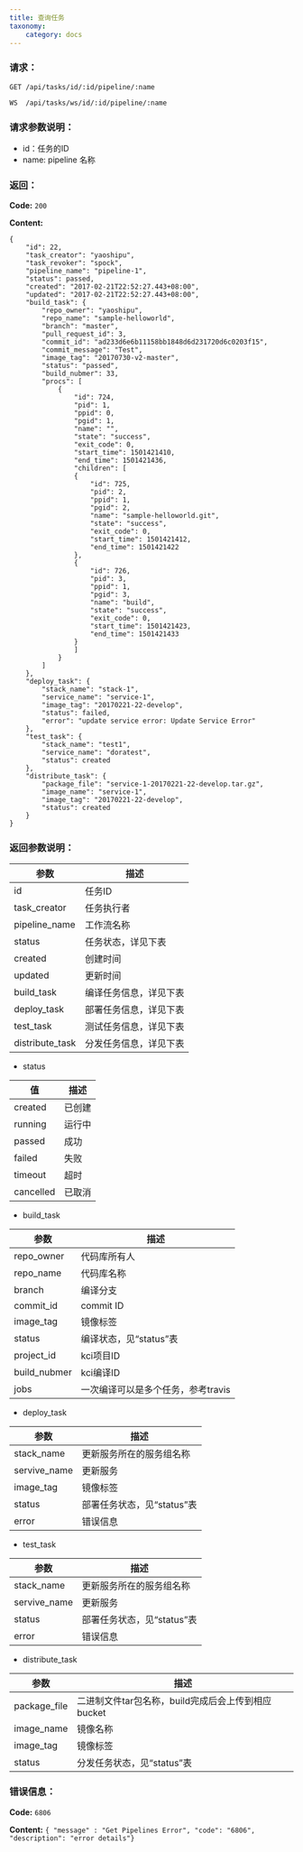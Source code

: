 ```yaml
---
title: 查询任务
taxonomy:
    category: docs
---
```


### 请求：

    GET /api/tasks/id/:id/pipeline/:name

    WS  /api/tasks/ws/id/:id/pipeline/:name

### 请求参数说明：

- id：任务的ID
- name: pipeline 名称

### 返回：

**Code:** `200`

**Content:** 

```
{
    "id": 22,
    "task_creator": "yaoshipu",
    "task_revoker": "spock",
    "pipeline_name": "pipeline-1",
    "status": passed,
    "created": "2017-02-21T22:52:27.443+08:00",
    "updated": "2017-02-21T22:52:27.443+08:00",
    "build_task": {
        "repo_owner": "yaoshipu",
        "repo_name": "sample-helloworld",
        "branch": "master",
        "pull_request_id": 3,
        "commit_id": "ad233d6e6b11158bb1848d6d231720d6c0203f15",
        "commit_message": "Test",
        "image_tag": "20170730-v2-master",
        "status": "passed",
        "build_nubmer": 33,
        "procs": [
            {
                "id": 724,
                "pid": 1,
                "ppid": 0,
                "pgid": 1,
                "name": "",
                "state": "success",
                "exit_code": 0,
                "start_time": 1501421410,
                "end_time": 1501421436,
                "children": [
                {
                    "id": 725,
                    "pid": 2,
                    "ppid": 1,
                    "pgid": 2,
                    "name": "sample-helloworld.git",
                    "state": "success",
                    "exit_code": 0,
                    "start_time": 1501421412,
                    "end_time": 1501421422
                },
                {
                    "id": 726,
                    "pid": 3,
                    "ppid": 1,
                    "pgid": 3,
                    "name": "build",
                    "state": "success",
                    "exit_code": 0,
                    "start_time": 1501421423,
                    "end_time": 1501421433
                }
                ]
            }
        ]
    },
    "deploy_task": {
        "stack_name": "stack-1",
        "service_name": "service-1",
        "image_tag": "20170221-22-develop",
        "status": failed,
        "error": "update service error: Update Service Error"
    },
    "test_task": {
        "stack_name": "test1",
        "service_name": "doratest",
        "status": created
    },
    "distribute_task": {
        "package_file": "service-1-20170221-22-develop.tar.gz",
        "image_name": "service-1",
        "image_tag": "20170221-22-develop",
        "status": created
    }
}
```	

### 返回参数说明：

|参数|描述|
|---|---|
|id|任务ID|
|task_creator|任务执行者|
|pipeline_name|工作流名称|
|status|任务状态，详见下表|
|created|创建时间|
|updated|更新时间|
|build_task|编译任务信息，详见下表|
|deploy_task|部署任务信息，详见下表|
|test_task|测试任务信息，详见下表|
|distribute_task|分发任务信息，详见下表|

- status

|值|描述|
|--|---|
|created|已创建|
|running|运行中|
|passed|成功|
|failed|失败|
|timeout|超时|
|cancelled|已取消|

- build_task

|参数|描述|
|---|---|
|repo_owner|代码库所有人|
|repo_name|代码库名称|
|branch|编译分支|
|commit_id|commit ID|
|image_tag|镜像标签|
|status|编译状态，见“status”表|
|project_id|kci项目ID|
|build_nubmer|kci编译ID|
|jobs|一次编译可以是多个任务，参考travis|

- deploy_task

|参数|描述|
|---|---|
|stack_name|更新服务所在的服务组名称|
|servive_name|更新服务|
|image_tag|镜像标签|
|status|部署任务状态，见“status”表|
|error|错误信息|

- test_task

|参数|描述|
|---|---|
|stack_name|更新服务所在的服务组名称|
|servive_name|更新服务|
|status|部署任务状态，见“status”表|
|error|错误信息|


- distribute_task

|参数|描述|
|---|---|
|package_file|二进制文件tar包名称，build完成后会上传到相应bucket|
|image_name|镜像名称|
|image_tag|镜像标签|
|status|分发任务状态，见“status”表|


### 错误信息：

**Code:** `6806`

**Content:** `{ "message" : "Get Pipelines Error", "code": "6806", "description": "error details"}`